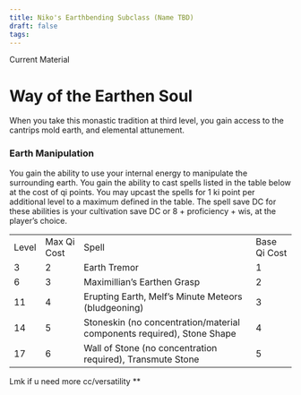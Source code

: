 ```yaml
---
title: Niko's Earthbending Subclass (Name TBD)
draft: false
tags:
---
```

Current Material


# Way of the Earthen Soul

When you take this monastic tradition at third level, you gain access to the cantrips mold earth, and elemental attunement. 

### Earth Manipulation

You gain the ability to use your internal energy to manipulate the surrounding earth. You gain the ability to cast spells listed in the table below at the cost of qi points. You may upcast the spells for 1 ki point per additional level to a maximum defined in the table. The spell save DC for these abilities is your cultivation save DC or 8 + proficiency + wis, at the player’s choice. 

  

|   |   |   |   |
|---|---|---|---|
|Level|Max Qi Cost|Spell|Base Qi Cost|
|3|2|Earth Tremor|1|
|6|3|Maximillian’s Earthen Grasp|2|
|11|4|Erupting Earth, Melf’s Minute Meteors (bludgeoning)|3|
|14|5|Stoneskin (no concentration/material components required), Stone Shape|4|
|17|6|Wall of Stone (no concentration required), Transmute Stone|5|


Lmk if u need more cc/versatility 
**
